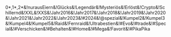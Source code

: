 0*,1*,2*&!nurausEiern&!Glücks&!Legendär&!Mysteriös&!Erlöst&!Crypto&!Schillernd&!XXL&!XXS&!Jahr2016&!Jahr2017&!Jahr2018&!Jahr2019&!Jahr2020&!Jahr2021&!Jahr2022&!Jahr2023&!#2024&!@spezial&!Kumpel2&!Kumpel3&!Kumpel4&!Kumpel5&!Raid&!Fernraid&!Ultrabestien&!#Evo&!#trade&!#Special&!#Verschicken&!#Behalten&!#Home&!#Mega&!Favorit&!#PikaPika
